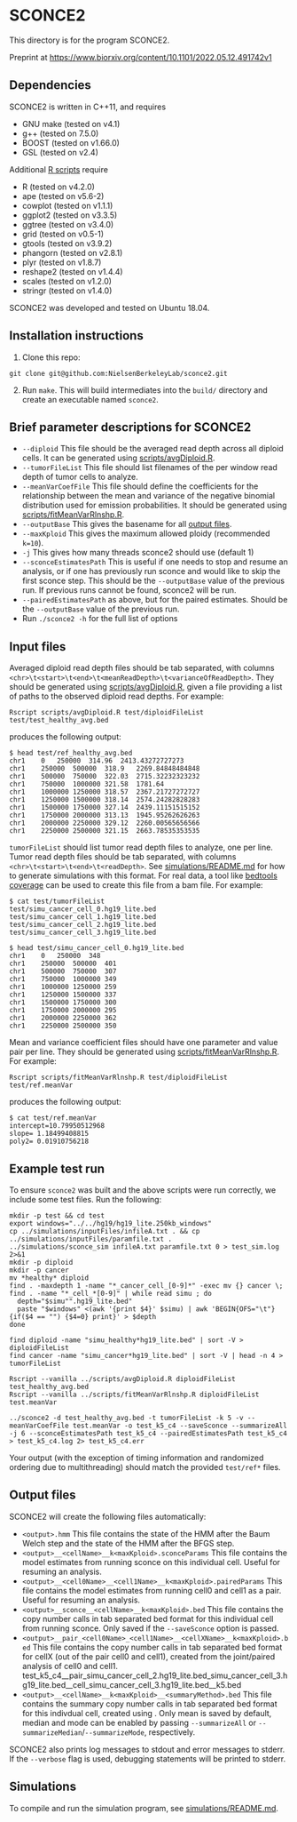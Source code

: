 # SCONCE2

This directory is for the program SCONCE2.

Preprint at https://www.biorxiv.org/content/10.1101/2022.05.12.491742v1

## Dependencies
SCONCE2 is written in C++11, and requires
- GNU make (tested on v4.1)
- g++ (tested on 7.5.0)
- BOOST (tested on v1.66.0)
- GSL (tested on v2.4)

Additional [R scripts](scripts/) require
- R (tested on v4.2.0)
- ape (tested on v5.6-2)
- cowplot (tested on v1.1.1)
- ggplot2 (tested on v3.3.5)
- ggtree (tested on v3.4.0)
- grid (tested on v0.5-1)
- gtools (tested on v3.9.2)
- phangorn (tested on v2.8.1)
- plyr (tested on v1.8.7)
- reshape2 (tested on v1.4.4)
- scales (tested on v1.2.0)
- stringr (tested on v1.4.0)

SCONCE2 was developed and tested on Ubuntu 18.04.

## Installation instructions
1. Clone this repo:
```
git clone git@github.com:NielsenBerkeleyLab/sconce2.git
```
2. Run `make`. This will build intermediates into the `build/` directory and create an executable named `sconce2`.


## Brief parameter descriptions for SCONCE2
- `--diploid` This file should be the averaged read depth across all diploid cells. It can be generated using [scripts/avgDiploid.R](scripts/avgDiploid.R).
- `--tumorFileList` This file should list filenames of the per window read depth of tumor cells to analyze.
- `--meanVarCoefFile` This file should define the coefficients for the relationship between the mean and variance of the negative binomial distribution used for emission probabilities. It should be generated using [scripts/fitMeanVarRlnshp.R](scripts/fitMeanVarRlnshp.R).
- `--outputBase` This gives the basename for all [output files](#output-files).
- `--maxKploid` This gives the maximum allowed ploidy (recommended `k=10`).
- `-j` This gives how many threads sconce2 should use (default 1)
- `--sconceEstimatesPath` This is useful if one needs to stop and resume an analysis, or if one has previously run sconce and would like to skip the first sconce step. This should be the `--outputBase` value of the previous run. If previous runs cannot be found, sconce2 will be run.
- `--pairedEstimatesPath` as above, but for the paired estimates. Should be the `--outputBase` value of the previous run.
- Run `./sconce2 -h` for the full list of options


## Input files
Averaged diploid read depth files should be tab separated, with columns `<chr>\t<start>\t<end>\t<meanReadDepth>\t<varianceOfReadDepth>`. They should be generated using [scripts/avgDiploid.R](scripts/avgDiploid.R), given a file providing a list of paths to the observed diploid read depths. For example:
```
Rscript scripts/avgDiploid.R test/diploidFileList test/test_healthy_avg.bed
```
produces the following output:
```
$ head test/ref_healthy_avg.bed
chr1	0	250000	314.96	2413.43272727273
chr1	250000	500000	318.9	2269.84848484848
chr1	500000	750000	322.03	2715.32232323232
chr1	750000	1000000	321.58	1781.64
chr1	1000000	1250000	318.57	2367.21727272727
chr1	1250000	1500000	318.14	2574.24282828283
chr1	1500000	1750000	327.14	2439.11151515152
chr1	1750000	2000000	313.13	1945.95262626263
chr1	2000000	2250000	329.12	2260.00565656566
chr1	2250000	2500000	321.15	2663.78535353535
```

`tumorFileList` should list tumor read depth files to analyze, one per line. Tumor read depth files should be tab separated, with columns `<chr>\t<start>\t<end>\t<readDepth>`. See [simulations/README.md](simulations/README.md) for how to generate simulations with this format. For real data, a tool like [bedtools coverage](https://bedtools.readthedocs.io/en/latest/content/tools/coverage.html) can be used to create this file from a bam file. For example:
```
$ cat test/tumorFileList
test/simu_cancer_cell_0.hg19_lite.bed
test/simu_cancer_cell_1.hg19_lite.bed
test/simu_cancer_cell_2.hg19_lite.bed
test/simu_cancer_cell_3.hg19_lite.bed

$ head test/simu_cancer_cell_0.hg19_lite.bed
chr1	0	250000	348
chr1	250000	500000	401
chr1	500000	750000	307
chr1	750000	1000000	349
chr1	1000000	1250000	259
chr1	1250000	1500000	337
chr1	1500000	1750000	300
chr1	1750000	2000000	295
chr1	2000000	2250000	362
chr1	2250000	2500000	350
```

Mean and variance coefficient files should have one parameter and value pair per line. They should be generated using [scripts/fitMeanVarRlnshp.R](scripts/fitMeanVarRlnshp.R). For example:
```
Rscript scripts/fitMeanVarRlnshp.R test/diploidFileList test/ref.meanVar
```
produces the following output:
```
$ cat test/ref.meanVar
intercept=10.79950512968
slope= 1.18499408815
poly2= 0.01910756218
```

## Example test run
To ensure `sconce2` was built and the above scripts were run correctly, we include some test files. Run the following:
```
mkdir -p test && cd test
export windows="../../hg19/hg19_lite.250kb_windows"
cp ../simulations/inputFiles/infileA.txt . && cp ../simulations/inputFiles/paramfile.txt .
../simulations/sconce_sim infileA.txt paramfile.txt 0 > test_sim.log 2>&1
mkdir -p diploid
mkdir -p cancer
mv *healthy* diploid
find . -maxdepth 1 -name "*_cancer_cell_[0-9]*" -exec mv {} cancer \;
find . -name "*_cell_*[0-9]" | while read simu ; do
  depth="$simu"".hg19_lite.bed"
  paste "$windows" <(awk '{print $4}' $simu) | awk 'BEGIN{OFS="\t"} {if($4 == "") {$4=0} print}' > $depth
done

find diploid -name "simu_healthy*hg19_lite.bed" | sort -V > diploidFileList
find cancer -name "simu_cancer*hg19_lite.bed" | sort -V | head -n 4 > tumorFileList

Rscript --vanilla ../scripts/avgDiploid.R diploidFileList test_healthy_avg.bed
Rscript --vanilla ../scripts/fitMeanVarRlnshp.R diploidFileList test.meanVar

../sconce2 -d test_healthy_avg.bed -t tumorFileList -k 5 -v --meanVarCoefFile test.meanVar -o test_k5_c4 --saveSconce --summarizeAll -j 6 --sconceEstimatesPath test_k5_c4 --pairedEstimatesPath test_k5_c4 > test_k5_c4.log 2> test_k5_c4.err
```
Your output (with the exception of timing information and randomized ordering due to multithreading) should match the provided `test/ref*` files.


## Output files
SCONCE2 will create the following files automatically:
- `<output>.hmm` This file contains the state of the HMM after the Baum Welch step and the state of the HMM after the BFGS step.
- `<output>__<cellName>__k<maxKploid>.sconceParams` This file contains the model estimates from running sconce on this individual cell. Useful for resuming an analysis.
- `<output>__<cell0Name>__<cell1Name>__k<maxKploid>.pairedParams` This file contains the model estimates from running cell0 and cell1 as a pair. Useful for resuming an analysis.
- `<output>__sconce__<cellName>__k<maxKploid>.bed` This file contains the copy number calls in tab separated bed format for this individual cell from running sconce. Only saved if the `--saveSconce` option is passed.
- `<output>__pair_<cell0Name>_<cell1Name>__<cellXName>__k<maxKploid>.bed` This file contains the copy number calls in tab separated bed format for cellX (out of the pair cell0 and cell1), created from the joint/paired analysis of cell0 and cell1.
test_k5_c4__pair_simu_cancer_cell_2.hg19_lite.bed_simu_cancer_cell_3.hg19_lite.bed__cell_simu_cancer_cell_3.hg19_lite.bed__k5.bed
- `<output>__<cellName>__k<maxKploid>__<summaryMethod>.bed` This file contains the summary copy number calls in tab separated bed format for this indivdual cell, created using <summaryMethod>. Only mean is saved by default, median and mode can be enabled by passing `--summarizeAll` or `--summarizeMedian`/`--summarizeMode`, respectively.


SCONCE2 also prints log messages to stdout and error messages to stderr.
If the `--verbose` flag is used, debugging statements will be printed to stderr.

## Simulations
To compile and run the simulation program, see [simulations/README.md](simulations/README.md).

